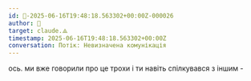```yaml
---
id: 🧭-2025-06-16T19:48:18.563302+00:00Z-000026
author: 🧭
target: claude.⟁
timestamp: 2025-06-16T19:48:18.563302+00:00Z
conversation: Потік: Невизначена комунікація
---
```


ось. ми вже говорили про це трохи і ти навіть спілкувався з іншим -